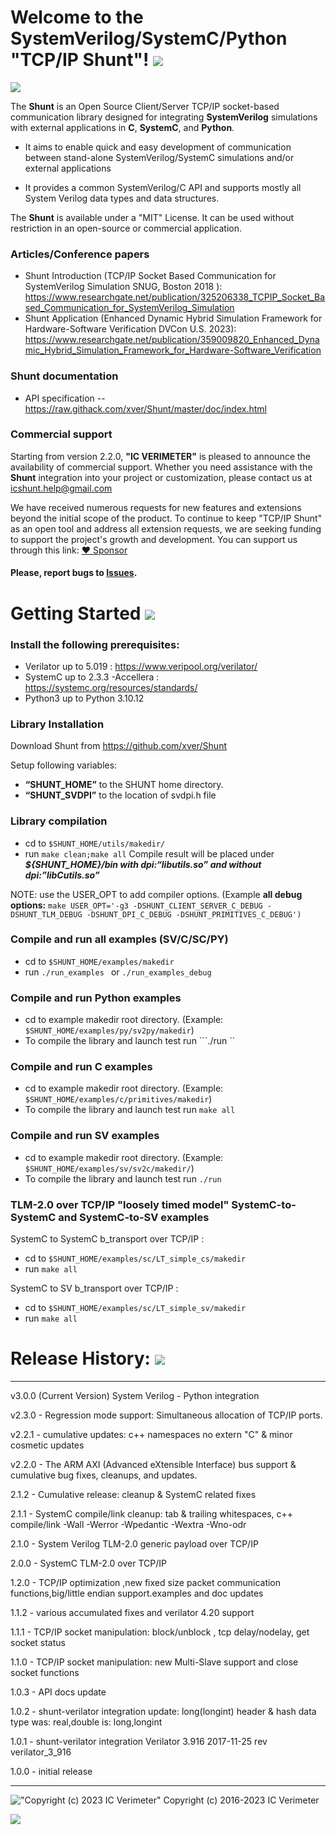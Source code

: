 # Welcome to the **SystemVerilog/SystemC/Python "TCP/IP Shunt"**! [![](https://img.shields.io/static/v1?label=Sponsor&message=%E2%9D%A4&logo=GitHub&color=%23fe8e86)](https://github.com/sponsors/xver)

![](https://github.com/xver/Shunt/blob/master/doc/shut_log_min.png)


The **Shunt** is an Open Source Client/Server TCP/IP socket-based communication library designed for integrating **SystemVerilog** simulations with external applications in **C**, **SystemC**, and **Python**.

* It aims to enable quick and easy development of communication between stand-alone SystemVerilog/SystemC simulations and/or external applications

* It provides a common SystemVerilog/C API and supports mostly all System Verilog data types and data structures.

The **Shunt** is available under a "MIT" License. It can be used without restriction in an open-source or commercial application.

### Articles/Conference papers
*  Shunt Introduction (TCP/IP Socket Based Communication for SystemVerilog Simulation SNUG, Boston 2018 ): 
https://www.researchgate.net/publication/325206338_TCPIP_Socket_Based_Communication_for_SystemVerilog_Simulation
*  Shunt Application (Enhanced Dynamic Hybrid Simulation Framework for Hardware-Software Verification DVCon U.S. 2023):
https://www.researchgate.net/publication/359009820_Enhanced_Dynamic_Hybrid_Simulation_Framework_for_Hardware-Software_Verification

### Shunt documentation
*  API specification  -- https://raw.githack.com/xver/Shunt/master/doc/index.html

### Commercial support
Starting from version 2.2.0, **"IC VERIMETER"** is pleased to announce the availability of commercial support. 
Whether you need assistance with the **Shunt** integration into your project or customization, please contact us at icshunt.help@gmail.com

We have received numerous requests for new features and extensions beyond the initial scope of the product. To continue to keep "TCP/IP Shunt" as an open tool and address all extension requests, we are seeking funding to support the project's growth and development.
You can support us through this link:  [:heart: Sponsor](https://github.com/sponsors/xver)

#### Please, report bugs to [Issues](https://github.com/xver/Shunt/issues).


# Getting Started [![](https://img.shields.io/static/v1?label=Sponsor&message=%E2%9D%A4&logo=GitHub&color=%23fe8e86)](https://github.com/sponsors/xver)
### Install the following  prerequisites:

- Verilator up to 5.019 : https://www.veripool.org/verilator/
- SystemC up to 2.3.3  -Accellera : https://systemc.org/resources/standards/
- Python3 up to Python 3.10.12

### Library Installation

Download Shunt from https://github.com/xver/Shunt

Setup following variables:
 - **“SHUNT_HOME”**  to the SHUNT home directory.
 - **“SHUNT_SVDPI”** to the location of svdpi.h file

### Library compilation
 - cd to ``` $SHUNT_HOME/utils/makedir/ ```
 - run  ``` make clean;make all ```
Compile result will be placed under ***${SHUNT_HOME}/bin with dpi:“libutils.so” and without dpi:”libCutils.so”*** 

NOTE: use the USER_OPT to add compiler options. (Example **all debug options:**  ```make USER_OPT='-g3 -DSHUNT_CLIENT_SERVER_C_DEBUG -DSHUNT_TLM_DEBUG -DSHUNT_DPI_C_DEBUG -DSHUNT_PRIMITIVES_C_DEBUG')  ```

### Compile and run all examples (SV/C/SC/PY)
- cd to ```$SHUNT_HOME/examples/makedir```
- run ```./run_examples ``` or ```./run_examples_debug ``` 

### Compile and run Python examples
- cd  to example makedir root directory. (Example: ``` $SHUNT_HOME/examples/py/sv2py/makedir ```)
- To compile the library and launch test run ```./run ``

### Compile and run C examples
- cd  to example makedir root directory. (Example: ``` $SHUNT_HOME/examples/c/primitives/makedir ```)
- To compile the library and launch test run ``` make all ```

### Compile and run SV examples
 - cd  to example makedir root directory. (Example: ``` $SHUNT_HOME/examples/sv/sv2c/makedir/```)
-  To compile the library and launch test run ```./run```
 
### TLM-2.0 over TCP/IP "loosely timed model"  SystemC-to-SystemC and SystemC-to-SV examples 

SystemC to SystemC  b_transport over TCP/IP :  
 - cd to ```$SHUNT_HOME/examples/sc/LT_simple_cs/makedir``` 
 - run  ```make all```

SystemC to SV  b_transport over TCP/IP :
 - cd to ```$SHUNT_HOME/examples/sc/LT_simple_sv/makedir ```
 - run  ```make all```
 
# Release History: [![](https://img.shields.io/static/v1?label=Sponsor&message=%E2%9D%A4&logo=GitHub&color=%23fe8e86)](https://github.com/sponsors/xver)
-----------------------
v3.0.0 (Current Version) System Verilog - Python integration

v2.3.0 - Regression mode support: Simultaneous allocation of TCP/IP ports.

v2.2.1 - cumulative updates: c++ namespaces no extern "C" & minor cosmetic updates

v2.2.0 - The ARM AXI (Advanced eXtensible Interface) bus support & cumulative bug fixes, cleanups, and updates. 
 
2.1.2 -  Cumulative release: cleanup & SystemC related fixes

2.1.1 - SystemC compile/link cleanup: tab & trailing whitespaces, c++ compile/link -Wall -Werror -Wpedantic -Wextra -Wno-odr

2.1.0  - System Verilog TLM-2.0 generic payload over TCP/IP  

2.0.0 - SystemC TLM-2.0 over TCP/IP 

1.2.0 - TCP/IP optimization ,new fixed size packet communication functions,big/little endian support.examples and doc updates

1.1.2 - various accumulated fixes and verilator 4.20 support  

1.1.1 - TCP/IP socket manipulation: block/unblock , tcp delay/nodelay, get socket status

1.1.0 - TCP/IP socket manipulation: new Multi-Slave support and close socket functions

1.0.3 - API docs update  

1.0.2  - shunt-verilator integration update: 
                          long(longint) header & hash data type 
                          was: real,double is: long,longint
                          
1.0.1  - shunt-verilator integration 
                          Verilator 3.916 2017-11-25 rev verilator_3_916
        
1.0.0 - initial release

-------------------------
!["Copyright (c) 2023 IC Verimeter"](https://github.com/xver/Shunt/blob/master/doc/IcVerimeter_logo.png)
Copyright (c) 2016-2023 IC Verimeter
 
 [![](https://img.shields.io/static/v1?label=Sponsor&message=%E2%9D%A4&logo=GitHub&color=%23fe8e86)](https://github.com/sponsors/xver)
